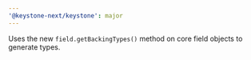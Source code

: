 ```yaml
---
'@keystone-next/keystone': major
---
```


Uses the new `field.getBackingTypes()` method on core field objects to generate types.

